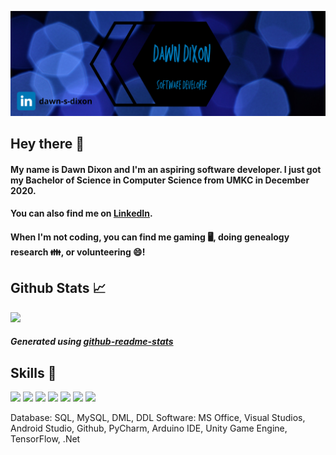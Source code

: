 ![Header](https://github.com/md56n/md56n/blob/main/Dawn%20Dixon.png)


## Hey there 👋

#### My name is Dawn Dixon and I'm an aspiring software developer. I just got my Bachelor of Science in Computer Science from UMKC in December 2020.
#### You can also find me on [LinkedIn](https://www.linkedin.com/in/dawn-s-dixon).
#### When I'm not coding, you can find me gaming 🖥️, doing genealogy research 👪, or volunteering 😄!


## Github Stats 📈
[![ ](https://github-readme-stats.vercel.app/api/top-langs/?username=md56n&theme=algolia&langs_count=4)](https://github.com/md56n/github-readme-stats)
##### Generated using [github-readme-stats](https://github.com/anuraghazra/github-readme-stats)

## Skills 🔧
![](https://img.shields.io/badge/Code-C++-informational?style=flat&logo=cplusplus&logoColor=white&color=2bbc8a)
![](https://img.shields.io/badge/Code-Python-informational?style=flat&logo=Python&logoColor=white&color=2bbc8a)
![](https://img.shields.io/badge/Code-Java-informational?style=flat&logo=Java&logoColor=white&color=2bbc8a)
![](https://img.shields.io/badge/Code-C%20Sharp-informational?style=flat&logo=c%20sharp&logoColor=white&color=2bbc8a)
![](https://img.shields.io/badge/Code-JavaScript-informational?style=flat&logo=JavaScript&logoColor=white&color=2bbc8a)
![](https://img.shields.io/badge/Code-HTML-informational?style=flat&logo=HTML5&logoColor=white&color=2bbc8a)
![](https://img.shields.io/badge/Code-CSS-informational?style=flat&logo=CSS3&logoColor=white&color=2bbc8a)



Database: SQL, MySQL, DML, DDL
Software: MS Office, Visual Studios, Android Studio, Github, PyCharm, Arduino IDE, Unity Game Engine, TensorFlow, .Net
